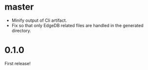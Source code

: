 # master

- Minify output of Cli artifact.
- Fix so that only EdgeDB related files are handled in the generated directory.

# 0.1.0

First release!
